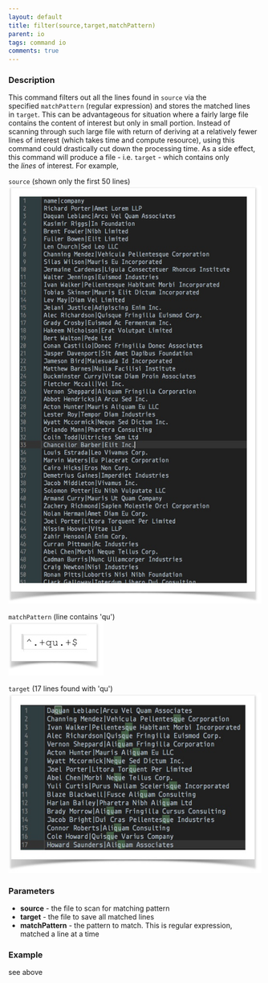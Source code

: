 ```yaml
---
layout: default
title: filter(source,target,matchPattern)
parent: io
tags: command io
comments: true
---
```



### Description
This command filters out all the lines found in `source` via the specified `matchPattern` (regular expression) and 
stores the matched lines in `target`. This can be advantageous for situation where a fairly large file contains the 
content of interest but only in small portion. Instead of scanning through such large file with return of deriving 
at a relatively fewer lines of interest (which takes time and compute resource), using this command could drastically 
cut down the processing time. As a side effect, this command will produce a file - i.e. `target` - which contains 
only the _lines_ of interest. For example,

`source` (shown only the first 50 lines)<br/>
![](image/filter_01.png)

`matchPattern` (line contains 'qu')<br/>
![](image/filter_02.png)

`target` (17 lines found with 'qu')<br/>
![](image/filter_03.png)


### Parameters
- **source** - the file to scan for matching pattern
- **target** - the file to save all matched lines
- **matchPattern** - the pattern to match. This is regular expression, matched a line at a time


### Example
see above
